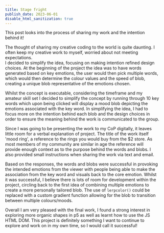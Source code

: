 ```yaml
---
title: Stage fright
publish_date: 2023-06-01
disable_html_sanitization: true
---
```


This post looks into the process of sharing my work and the intention behind it! 

The thought of sharing my creative coding to the world is quite daunting. I often keep my creative work to myself, worried about not meeting expectations.  
I decided to simplify the idea, focusing on making intention refined design choices.  At the beginning of the project the idea was to have words generated based on key emotions, the user would then pick multiple words, which would then determine the colour values and the speed of blob, creating a unique blob representative of the emotions chosen. 

Whilst the concept is executable, considering the timeframe and my amateur skill set I decided to simplify the concept by running through 10 key words which upon being clicked will display a mood blob depicting the emotions associated with the key word.  In simplifying the idea, I had to focus more on the intention behind each blob and the design choices in order to ensure the meaning behind the work is communicated to the group. 

Since I was going to be presenting the work to my CoP digitally, it leaves little room for a verbal explanation of project.  The title of the work itself 'mood ring', a reference to the rings you would buy from the $2 store.  As most members of my community are similar in age the reference will provide enough context as to the purpose behind the words and blobs.  I also provided small instructions when sharing the work via text and email. 

Based on the responses, the words and blobs were successful in provoking the intended emotions from the viewer with people being able to make the association from the key word and visuals back to the core emotion.  Whilst it was successful, I believe there is lots of room for development within the project, circling back to the first idea of combining multiple emotions to create a more personally tailored blob.  The use of `lerpcolor()` could be replaced with a custom gradient function allowing for the blob to transition between multiple colours/moods. 

Overall I am very pleased with the final work, I found a strong interest in exploring more organic shapes in p5 as well as learnt how to use the JS HTML DOM.  This project is definitely something I want to continue to explore and work on in my own time, so I would call it successful!
